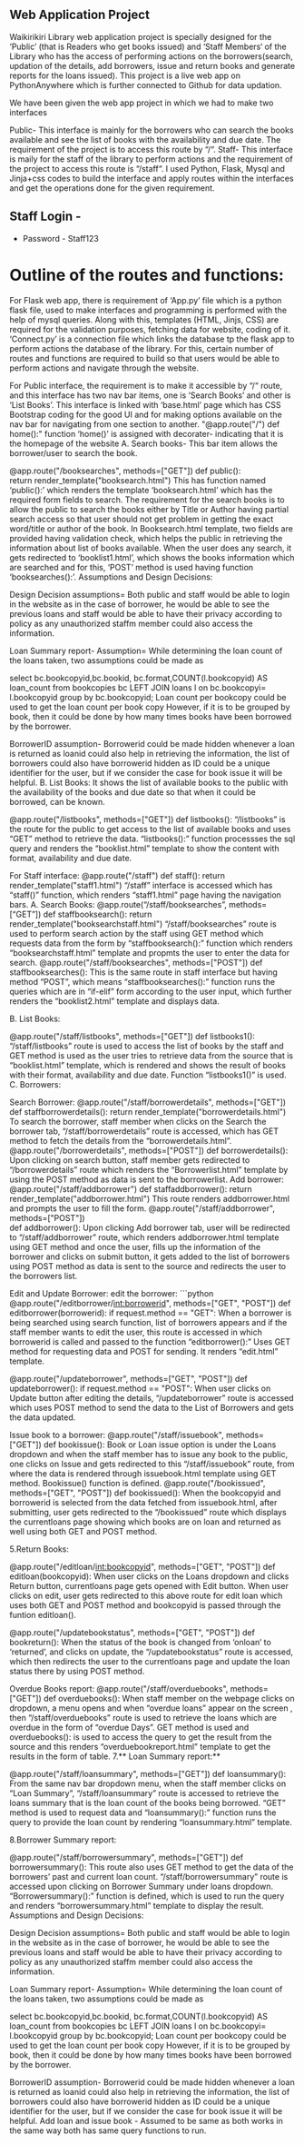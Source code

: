 ## Web Application Project

Waikirikiri Library web application project is specially designed for the ‘Public’ (that is Readers who get books issued) and ‘Staff Members‘ of the Library who has the access of performing actions on the borrowers(search, updation of the details, add borrowers, issue and return books and generate reports for the loans issued). This project is a live web app on PythonAnywhere which is further connected to Github for data updation.

We have been given the web app project in which we had to make two interfaces

Public- This interface is mainly for the borrowers who can search the books available and see the list of books with the availability and due date. The requirement of the project is to access this route by “/“.
Staff- This interface is maily for the staff of the library to perform actions and the requirement of the project to access this route is “/staff“.
I used Python, Flask, Mysql and Jinja+css codes to build the interface and apply routes within the interfaces and get the operations done for the given requirement.

## Staff Login - 
* Password - Staff123

# Outline of the routes and functions:

For Flask web app, there is requirement of ‘App.py’ file which is a python flask file, used to make interfaces and programming is performed with the help of mysql queries. Along with this, templates (HTML, Jinjs, CSS) are required for the validation purposes, fetching data for website, coding of it. ‘Connect.py’ is a connection file which links the database tp the flask app to perform actions the database of the library. For this, certain number of routes and functions are required to build so that users would be able to perform actions and navigate through the website.

For Public interface, the requirement is to make it accessible by “/“ route, and this interface has two nav bar items, one is ‘Search Books’ and other is ‘List Books’. This interface is linked with ‘base.html’ page which has CSS Bootstrap coding for the good UI and for making options available on the nav bar for navigating from one section to another.
"@app.route("/")
def home():"
function ‘home()’ is assigned with decorater- indicating that it is the homepage of the website
A. Search books- This bar item allows the borrower/user to search the book.

@app.route("/booksearches", methods=["GET"])
def public():  
return render_template("booksearch.html")
This has function named ‘public():’ which renders the template ‘booksearch.html’ which has the required form fields to search. The requirement for the search books is to allow the public to search the books either by Title or Author having partial search access so that user should not get problem in getting the exact word/title or author of the book. In Booksearch.html template, two fields are provided having validation check, which helps the public in retrieving the information about list of books available. When the user does any search, it gets redirected to ‘booklist1.html’, which shows the books information which are searched and for this, ‘POST’ method is used having function ‘booksearches():’.
Assumptions and Design Decisions:

Design Decision assumptions= Both public and staff would be able to login in the website as in the case of borrower, he would be able to see the previous loans and staff would be able to have their privacy according to policy as any unauthorized staffm member could also access the information.

Loan Summary report- Assumption= While determining the loan count of the loans taken, two assumptions could be made as

select bc.bookcopyid,bc.bookid, bc.format,COUNT(l.bookcopyid) AS loan_count
from bookcopies bc
LEFT JOIN loans l on bc.bookcopyi= l.bookcopyid
group by bc.bookcopyid;
Loan count per bookcopy could be used to get the loan count per book copy
However, if it is to be grouped by book, then it could be done by how many times books have been borrowed by the borrower.

BorrowerID assumption- Borrowerid could be made hidden whenever a loan is returned as loanid could also help in retrieving the information, the list of borrowers could also have borrowerid hidden as ID could be a unique identifier for the user, but if we consider the case for book issue it will be helpful.
B. List Books: It shows the list of available books to the public with the availability of the books and due date so that when it could be borrowed, can be known.

@app.route("/listbooks", methods=["GET"])
def listbooks():
“/listbooks” is the route for the public to get access to the list of available books and uses “GET” method to retrieve the data. “listbooks():” function processses the sql query and renders the “booklist.html” template to show the content with format, availability and due date.

For Staff interface:
@app.route("/staff")
def staff():
return render_template("staff1.html")
“/staff” interface is accessed which has “staff()” function, which renders “staff1.html” page having the navigation bars.
A. Search Books: @app.route(“/staff/booksearches”, methods=[“GET”])
def staffbooksearch():
return render_template("booksearchstaff.html")
“/staff/booksearches” route is used to perform search action by the staff using GET method which requests data from the form by “staffbooksearch():” function which renders “booksearchstaff.html” template and propmts the user to enter the data for search.
@app.route("/staff/booksearches", methods=["POST"])
def staffbooksearches():
This is the same route in staff interface but having method “POST”, which means “staffbooksearches():” function runs the queries which are in “if-elif” form according to the user input, which further renders the “booklist2.html” template and displays data.

B. List Books:

@app.route("/staff/listbooks", methods=["GET"])
def listbooks1():
“/staff/listbooks” route is used to access the list of books by the staff and GET method is used as the user tries to retrieve data from the source that is “booklist.html” template, which is rendered and shows the result of books with their format, availability and due date. Function “listbooks1()” is used.
C. Borrowers:

Search Borrower:
@app.route("/staff/borrowerdetails", methods=["GET"])
def staffborrowerdetails():
return render_template("borrowerdetails.html")
To search the borrower, staff member when clicks on the Search the borrower tab, “/staff/borrowerdetails” route is accessed, which has GET method to fetch the details from the “borrowerdetails.html”.
@app.route("/borrowerdetails", methods=["POST"])
def borrowerdetails():
Upon clicking on search button, staff member gets redirected to “/borrowerdetails” route which renders the “Borrowerlist.html” template by using the POST method as data is sent to the borrowerlist.
Add borrower:
@app.route("/staff/addborrower")
def staffaddborrower():
return render_template("addborrower.html")
This route renders addborrower.html and prompts the user to fill the form.
@app.route("/staff/addborrower", methods=["POST"])  
def addborrower():
Upon clicking Add borrower tab, user will be redirected to “/staff/addborrower” route, which renders addborrower.html template using GET method and once the user, fills up the information of the borrower and clicks on submit button, it gets added to the list of borrowers using POST method as data is sent to the source and redirects the user to the borrowers list.

Edit and Update Borrower: edit the borrower: ```python
@app.route("/editborrower/<int:borrowerid>", methods=["GET", "POST"])
def editborrower(borrowerid):
if request.method == "GET":
When a borrower is being searched using search function, list of borrowers appears and if the staff member wants to edit the user, this route is accessed in which borrowerid is called and passed to the function “editborrower():” Uses GET method for requesting data and POST for sending. It renders “edit.html” template.

@app.route("/updateborrower", methods=["GET", "POST"])
def updateborrower():
if request.method == "POST":
When user clicks on Update button after editing the details, “/updateborrower” route is accessed which uses POST method to send the data to the List of Borrowers and gets the data updated.

Issue book to a borrower:
@app.route("/staff/issuebook", methods=["GET"])
def bookissue():
Book or Loan issue option is under the Loans dropdown and when the staff member has to issue any book to the public, one clicks on Issue and gets redirected to this “/staff/issuebook” route, from where the data is rendered through issuebook.html template using GET method. Bookissue() function is defined.
@app.route("/bookissued", methods=["GET", "POST"])
def bookissued():
When the bookcopyid and borrowerid is selected from the data fetched from issuebook.html, after submitting, user gets redirected to the “/bookissued” route which displays the currentloans page showing which books are on loan and returned as well using both GET and POST method.

5.Return Books:

@app.route("/editloan/<int:bookcopyid>", methods=["GET", "POST"]) def editloan(bookcopyid):
When user clicks on the Loans dropdown and clicks Return button, currentloans page gets opened with Edit button. When user clicks on edit, user gets redirected to this above route for edit loan which uses both GET and POST method and bookcopyid is passed through the funtion editloan().

@app.route("/updatebookstatus", methods=["GET", "POST"])
def bookreturn():
When the status of the book is changed from ‘onloan’ to ‘returned’, and clicks on update, the “/updatebookstatus” route is accessed, which then redirects the user to the currentloans page and update the loan status there by using POST method.

Overdue Books report:
@app.route("/staff/overduebooks", methods=["GET"])
def overduebooks():
When staff member on the webpage clicks on dropdown, a menu opens and when “overdue loans” appear on the screen , then “/staff/overduebooks” route is used to retrieve the loans which are overdue in the form of “overdue Days”. GET method is used and overduebooks(): is used to access the query to get the result from the source and this renders “overduebookreport.html” template to get the results in the form of table. 7.** Loan Summary report:**

@app.route("/staff/loansummary", methods=["GET"])
def loansummary():
From the same nav bar dropdown menu, when the staff member clicks on “Loan Summary”, “/staff/loansummary” route is accessed to retrieve the loans summary that is the loan count of the books being borrowed. “GET” method is used to request data and “loansummary():” function runs the query to provide the loan count by rendering “loansummary.html” template.

8.Borrower Summary report:

@app.route("/staff/borrowersummary", methods=["GET"])
def borrowersummary():
This route also uses GET method to get the data of the borrowers’ past and current loan count. “/staff/borrowersummary” route is accessed upon clicking on Borrower Summary under loans dropdown. “Borrowersummary():” function is defined, which is used to run the query and renders “borrowersummary.html” template to display the result.
Assumptions and Design Decisions:

Design Decision assumptions= Both public and staff would be able to login in the website as in the case of borrower, he would be able to see the previous loans and staff would be able to have their privacy according to policy as any unauthorized staffm member could also access the information.

Loan Summary report- Assumption= While determining the loan count of the loans taken, two assumptions could be made as

select bc.bookcopyid,bc.bookid, bc.format,COUNT(l.bookcopyid) AS loan_count
from bookcopies bc
LEFT JOIN loans l on bc.bookcopyi= l.bookcopyid
group by bc.bookcopyid;
Loan count per bookcopy could be used to get the loan count per book copy
However, if it is to be grouped by book, then it could be done by how many times books have been borrowed by the borrower.

BorrowerID assumption- Borrowerid could be made hidden whenever a loan is returned as loanid could also help in retrieving the information, the list of borrowers could also have borrowerid hidden as ID could be a unique identifier for the user, but if we consider the case for book issue it will be helpful.
Add loan and issue book - Assumed to be same as both works in the same way both has same query functions to run.
